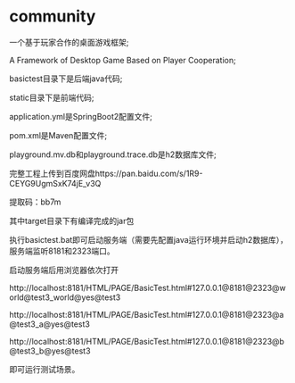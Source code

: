 # community
一个基于玩家合作的桌面游戏框架;

A Framework of Desktop Game Based on Player Cooperation;

basictest目录下是后端java代码;

static目录下是前端代码;

application.yml是SpringBoot2配置文件;

pom.xml是Maven配置文件;

playground.mv.db和playground.trace.db是h2数据库文件;

完整工程上传到百度网盘https://pan.baidu.com/s/1R9-CEYG9UgmSxK74jE_v3Q

提取码：bb7m

其中target目录下有编译完成的jar包

执行basictest.bat即可启动服务端（需要先配置java运行环境并启动h2数据库），服务端监听8181和2323端口。

启动服务端后用浏览器依次打开

http://localhost:8181/HTML/PAGE/BasicTest.html#127.0.0.1@8181@2323@world@test3_world@yes@test3

http://localhost:8181/HTML/PAGE/BasicTest.html#127.0.0.1@8181@2323@a@test3_a@yes@test3

http://localhost:8181/HTML/PAGE/BasicTest.html#127.0.0.1@8181@2323@b@test3_b@yes@test3

即可运行测试场景。

